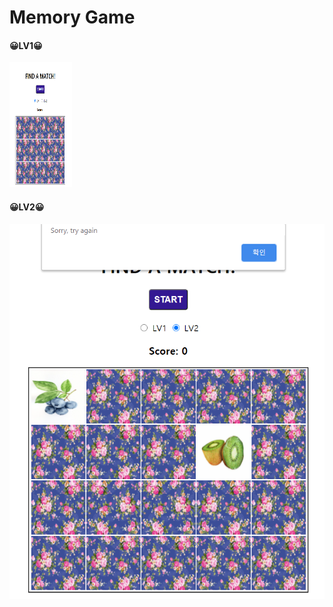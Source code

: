 # Memory Game

#### 😀LV1😀
<img src="img/screenshot1.png" width="100" height="200">

#### 😀LV2😀
<img src="img/screenshot2.png">
